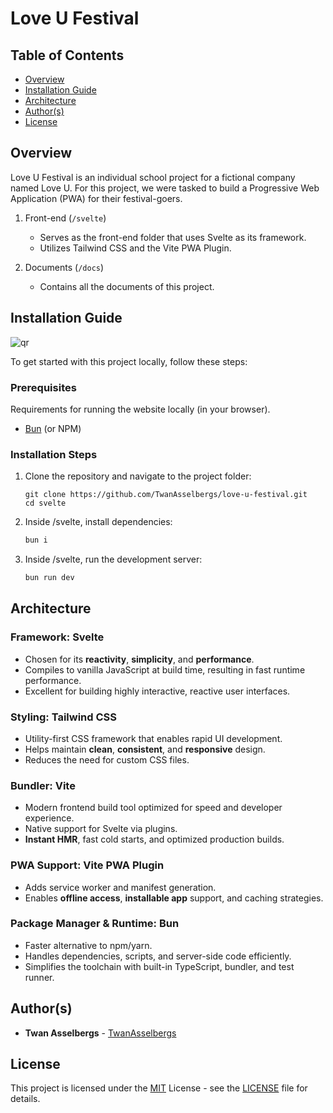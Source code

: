 # Love U Festival


## Table of Contents

  - [Overview](#overview)
  - [Installation Guide](#installation-guide)
  - [Architecture](#architecture)
  - [Author(s)](#authors)
  - [License](#license)


## Overview

Love U Festival is an individual school project for a fictional company named Love U. For this project, we were tasked to build a Progressive Web Application (PWA) for their festival-goers.

1. Front-end (`/svelte`)

   - Serves as the front-end folder that uses Svelte as its framework.
   - Utilizes Tailwind CSS and the Vite PWA Plugin.

2. Documents (`/docs`)

   - Contains all the documents of this project.


## Installation Guide

![qr](https://github.com/user-attachments/assets/5b74ea41-ffa7-4b6f-ae91-93309b0f1d15)

To get started with this project locally, follow these steps:

### Prerequisites

Requirements for running the website locally (in your browser).

- [Bun](https://bun.sh/) (or NPM)

### Installation Steps

1. Clone the repository and navigate to the project folder:

   ```
   git clone https://github.com/TwanAsselbergs/love-u-festival.git
   cd svelte
   ```

2. Inside /svelte, install dependencies:

   ```bash
   bun i
   ```

3. Inside /svelte, run the development server:

   ```bash
   bun run dev
   ```


## Architecture

### Framework: Svelte
- Chosen for its **reactivity**, **simplicity**, and **performance**.
- Compiles to vanilla JavaScript at build time, resulting in fast runtime performance.
- Excellent for building highly interactive, reactive user interfaces.

### Styling: Tailwind CSS
- Utility-first CSS framework that enables rapid UI development.
- Helps maintain **clean**, **consistent**, and **responsive** design.
- Reduces the need for custom CSS files.

### Bundler: Vite
- Modern frontend build tool optimized for speed and developer experience.
- Native support for Svelte via plugins.
- **Instant HMR**, fast cold starts, and optimized production builds.

### PWA Support: Vite PWA Plugin
- Adds service worker and manifest generation.
- Enables **offline access**, **installable app** support, and caching strategies.

### Package Manager & Runtime: Bun
- Faster alternative to npm/yarn.
- Handles dependencies, scripts, and server-side code efficiently.
- Simplifies the toolchain with built-in TypeScript, bundler, and test runner.


## Author(s)

- **Twan Asselbergs** - [TwanAsselbergs](https://github.com/TwanAsselbergs)


## License

This project is licensed under the [MIT](LICENSE) License - see the [LICENSE](LICENSE) file for details.
